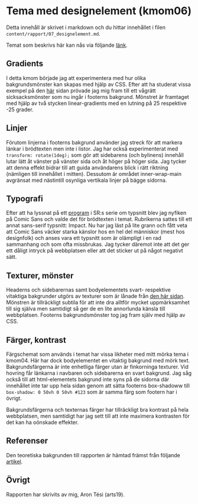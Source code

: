 ---
---
Tema med designelement (kmom06)
=========================

Detta innehåll är skrivet i markdown och du hittar innehållet i filen `content/rapport/07_designelement.md`.

Temat som beskrivs här kan nås via följande [länk](rapport/designelement?style=kmom06-designelement).

Gradients
-----------------------

I detta kmom började jag att experimentera med hur olika bakgrundsmönster kan skapas med hjälp av CSS. Efter att ha studerat vissa exempel på den [här](https://freefrontend.com/css-background-patterns/) sidan prövade jag mig fram till ett vågrätt sicksacksmönster som nu ingår i footerns bakgrund. Mönstret är framtaget med hjälp av två stycken linear-gradients med en lutning på 25 respektive -25 grader.

Linjer
-----------------------

Förutom linjerna i footerns bakgrund använder jag streck för att markera länkar i brödtexten men inte i listor. Jag har också experimenterat med ```transform: rotate(1deg);``` som gör att sidebarens (och bylinens) innehåll lutar lätt åt vänster på vänster sida och åt höger på höger sida. Jag tycker att denna effekt bidrar till att guida användarens blick i rätt riktning (nämligen till innehållet i mitten). Dessutom är området inner-wrap-main avgränsat med nästintill osynliga vertikala linjer på bägge sidorna.

Typografi
-----------------------

Efter att ha lyssnat på ett [program](https://sverigesradio.se/avsnitt/102597) i SR:s serie om typsnitt blev jag nyfiken på Comic Sans och valde det för brödtexten i temat. Rubrikerna sattes till ett annat sans-serif typsnitt: Impact. Nu har jag läst på lite grann och fått veta att Comic Sans väcker starka känslor hos en hel del människor (mest hos designfolk) och anses vara ett typsnitt som är olämpligt i en rad sammanhang och som ofta missbrukas. Jag tycker däremot inte att det ger ett dåligt intryck på webbplatsen eller att det sticker ut på något negativt sätt.

Texturer, mönster
-----------------------

Headerns och sidebarernas samt bodyelementets svart- respektive vitaktiga bakgrunder utgörs av texturer som är lånade från [den här sidan](https://www.toptal.com/designers/subtlepatterns/). Mönstren är tillräckligt subtila för att inte dra alltför mycket uppmärksamhet till sig själva men samtidigt så ger de en lite annorlunda känsla till webbplatsen. Footerns bakgrundsmönster tog jag fram själv med hjälp av CSS.

Färger, kontrast
-----------------------

Färgschemat som används i temat har vissa likheter med mitt mörka tema i kmom04. Här har dock bodyelementet en vitaktig bakgrund med mörk text. Bakgrundsfärgerna är inte enhetliga färger utan är finkorninga texturer. Vid hovring får länkarna i navbaren och sidebarerna en svart bakgrund. Jag såg också till att html-elementets bakgrund inte syns på de sidorna där innehållet inte tar upp hela sidan genom att sätta footerns box-shadoww till ```box-shadow: 0 50vh 0 50vh #123``` som är samma färg som footern har i övrigt.

Bakgrundsfärgerna och texternas färger har tillräckligt bra kontrast på hela webbplatsen, men samtidigt har jag sett till att inte maximera kontrasten för det kan ha oönskade effekter.

Referenser
-----------------------

Den teoretiska bakgrunden till rapporten är hämtad främst från följande [artikel](https://www.canva.com/learn/design-elements-principles/).

Övrigt
-----------------------

Rapporten har skrivits av mig, Aron Tési (arts19).
